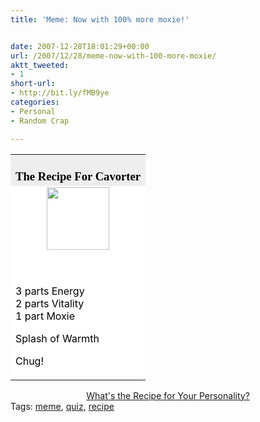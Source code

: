 ```yaml
---
title: 'Meme: Now with 100% more moxie!'


date: 2007-12-28T18:01:29+00:00
url: /2007/12/28/meme-now-with-100-more-moxie/
aktt_tweeted:
- 1
short-url:
- http://bit.ly/fMB9ye
categories:
- Personal
- Random Crap

---
```

<div class='microid-mailto+http:sha1:95342d905cf3b36d6739496265020b0bba7afb70'>
<table width=350 align=center border=0 cellspacing=0 cellpadding=2> 

<tr>
<td bgcolor="#EEEEEE" align=center> <font face="Georgia, Times New Roman, Times, serif" style='color:black; font-size: 14pt;'><br /> <strong>The Recipe For Cavorter</strong><br /> </font></td>
</tr>

<tr>
<td bgcolor="#FFFFFF">
<center>
<img src="http://www.blogthingsimages.com/whatstherecipeforyourpersonalityquiz/drink.gif" height="100" width="100" />
</center>

<br /> <font color="#000000"><br /> 3 parts Energy<br /> 2 parts Vitality<br /> 1 part Moxie 


Splash of Warmth



Chug!<br /> </font></td> </tr> </table> 

<div align="center">
<a href="http://www.blogthings.com/whatstherecipeforyourpersonalityquiz/">What's the Recipe for Your Personality?</a>
</div></div> 

<div class="st-post-tags">
Tags: <a href="http://www.cavort.org/tag/meme/" title="meme" rel="tag">meme</a>, <a href="http://www.cavort.org/tag/quiz/" title="quiz" rel="tag">quiz</a>, <a href="http://www.cavort.org/tag/recipe/" title="recipe" rel="tag">recipe</a><br />
</div>